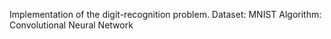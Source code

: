 Implementation of the digit-recognition problem.
Dataset: MNIST
Algorithm: Convolutional Neural Network
